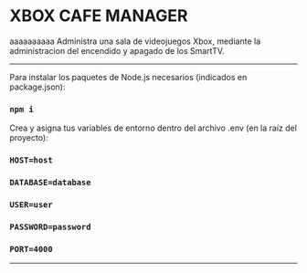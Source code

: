 # XBOX CAFE MANAGER
aaaaaaaaaa
Administra una sala de videojuegos Xbox, mediante la administracion del encendido y apagado de los SmartTV.

<hr/>

Para instalar los paquetes de Node.js necesarios (indicados en package.json):
### `npm i`

Crea y asigna tus variables de entorno dentro del archivo .env (en la raíz del proyecto):

### `HOST=host`
### `DATABASE=database`
### `USER=user`
### `PASSWORD=password`
### `PORT=4000`

<hr/>
